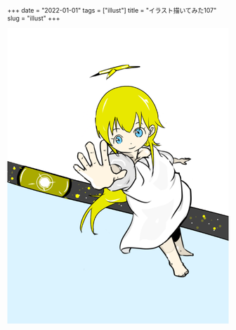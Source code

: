 +++
date = "2022-01-01"
tags = ["illust"]
title = "イラスト描いてみた107"
slug = "illust"
+++

![](/img/yui_107.png)


